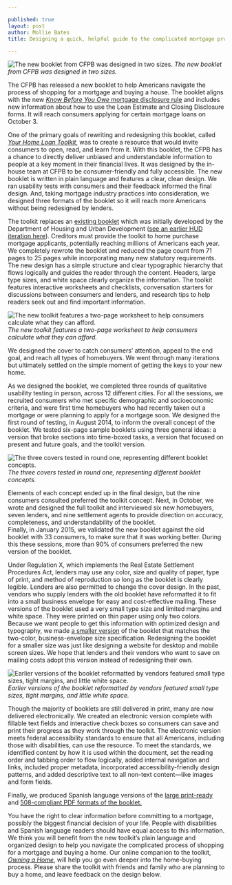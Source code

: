 ```yaml
---

published: true
layout: post
author: Mollie Bates
title: Designing a quick, helpful guide to the complicated mortgage process

---
```


![The new booklet from CFPB was designed in two sizes.](../../img/home-loan-toolkit/image01.jpg) 
*The new booklet from CFPB was designed in two sizes.*

The CFPB has released a new booklet to help Americans 
navigate the process of shopping for a mortgage and buying a house. 
The booklet aligns with the new [*Know Before You Owe* mortgage disclosure rule](http://www.consumerfinance.gov/knowbeforeyouowe/) 
and includes new information 
about how to use the Loan Estimate and Closing Disclosure forms. 
It will reach consumers applying for certain mortgage loans on October 3. 

One of the primary goals of rewriting and redesigning this booklet, 
called [*Your Home Loan Toolkit*](http://files.consumerfinance.gov/f/201503_cfpb_your-home-loan-toolkit-web.pdf), 
was to create a resource that would invite consumers 
to open, read, and learn from it. 
With this booklet, 
the CFPB has a chance to directly deliver 
unbiased and understandable information 
to people at a key moment in their financial lives. 
It was designed by the in-house team at CFPB 
to be consumer-friendly and fully accessible. 
The new booklet is written in plain language 
and features a clear, clean design. 
We ran usability tests with consumers 
and their feedback informed the final design. 
And, taking mortgage industry practices into consideration, 
we designed three formats of the booklet 
so it will reach more Americans without being redesigned by lenders.  

The toolkit replaces an [existing booklet](http://files.consumerfinance.gov/f/201401_cfpb_booklet_settlement.pdf) 
which was initially developed by the Department of Housing and Urban Development 
([see an earlier HUD iteration here](http://portal.hud.gov/hudportal/documents/huddoc?id=DOC_12164.pdf)). 
Creditors must provide the toolkit to home purchase mortgage applicants, 
potentially reaching millions of Americans each year. 
We completely rewrote the booklet 
and reduced the page count from 71 pages to 25 pages 
while incorporating many new statutory requirements. 
The new design has a simple structure and clear typographic hierarchy 
that flows logically and guides the reader through the content. 
Headers, large type sizes, and white space clearly organize the information. 
The toolkit features interactive worksheets and checklists, 
conversation starters for discussions between consumers and lenders, 
and research tips to help readers seek out and find important information. 


![The new toolkit features a two-page worksheet to help consumers calculate what they can afford.](../../img/home-loan-toolkit/image02.jpg) 
*The new toolkit features a two-page worksheet to help consumers calculate what they can afford.*

We designed the cover to catch consumers’ attention, 
appeal to the end goal, 
and reach all types of homebuyers. 
We went through many iterations 
but ultimately settled on the simple moment 
of getting the keys to your new home. 

As we designed the booklet, 
we completed three rounds of qualitative usability testing in person, 
across 12 different cities. 
For all the sessions, 
we recruited consumers who met specific demographic and socioeconomic criteria, 
and were first time homebuyers who had recently taken out a mortgage 
or were planning to apply for a mortgage soon. 
We designed the first round of testing, in August 2014, 
to inform the overall concept of the booklet. 
We tested six-page sample booklets using three general ideas: 
a version that broke sections into time-boxed tasks, 
a version that focused on present and future goals, 
and the toolkit version. 


![The three covers tested in round one, representing different booklet concepts.](../../img/home-loan-toolkit/image03.png) 
*The three covers tested in round one, representing different booklet concepts.*

Elements of each concept ended up in the final design, 
but the nine consumers consulted preferred the toolkit concept. 
Next, in October, we wrote and designed the full toolkit 
and interviewed six new homebuyers, seven lenders, and nine settlement agents 
to provide direction on accuracy, completeness, and understandability of the booklet.  
Finally, in January 2015, we validated the new booklet against the old booklet 
with 33 consumers, to make sure that it was working better. 
During this these sessions, 
more than 90% of consumers preferred the new version of the booklet. 

Under Regulation X, which implements the Real Estate Settlement Procedures Act, 
lenders may use any color, size and quality of paper, 
type of print, and method of reproduction 
so long as the booklet is clearly legible. 
Lenders are also permitted to change the cover design. 
In the past, vendors who supply lenders with the old booklet 
have reformatted it to fit into a small business envelope 
for easy and cost-effective mailing. 
These versions of the booklet used a very small type size 
and limited margins and white space. 
They were printed on thin paper using only two colors. 
Because we want people to get this information 
with optimized design and typography, 
we made [a smaller version](http://files.consumerfinance.gov/f/201505_cfpb_your-home-loan-toolkit-print-small.pdf) 
of the booklet that matches the two-color, 
business-envelope size specification. 
Redesigning the booklet for a smaller size was just like 
designing a website for desktop and mobile screen sizes. 
We hope that lenders and their vendors 
who want to save on mailing costs 
adopt this version instead of redesigning their own. 


![Earlier versions of the booklet reformatted by vendors featured small type sizes, tight margins, and little white space. ](../../img/home-loan-toolkit/image04.jpg) 
*Earlier versions of the booklet reformatted by vendors featured small type sizes, tight margins, and little white space.*

Though the majority of booklets are still delivered in print, 
many are now delivered electronically. 
We created an electronic version 
complete with fillable text fields and interactive check boxes 
so consumers can save and print their progress as they work through the toolkit. 
The electronic version meets federal accessibility standards 
to ensure that all Americans, 
including those with disabilities, can use the resource. 
To meet the standards, 
we identified content by how it is used within the document, 
set the reading order and tabbing order to flow logically, 
added internal navigation and links, included proper metadata, 
incorporated accessibility-friendly design patterns, 
and added descriptive text to all non-text content—like images and form fields.

Finally, we produced Spanish language versions of the [large print-ready](http://files.consumerfinance.gov/f/201507_cfpb_your-home-loan-toolkit-print-spanish.pdf) 
and [508-compliant PDF formats of the booklet.](http://files.consumerfinance.gov/f/201507_cfpb_your-home-loan-toolkit-web-spanish.pdf)  

You have the right to clear information before committing to a mortgage, 
possibly the biggest financial decision of your life. 
People with disabilities and Spanish language readers 
should have equal access to this information. 
We think you will benefit from the new toolkit’s plain language 
and organized design to help you navigate the complicated process 
of shopping for a mortgage and buying a home. 
Our online companion to the toolkit, [*Owning a Home*](http://www.consumerfinance.gov/owning-a-home), 
will help you go even deeper into the home-buying process. 
Please share the toolkit with friends and family 
who are planning to buy a home, 
and leave feedback on the design below. 



